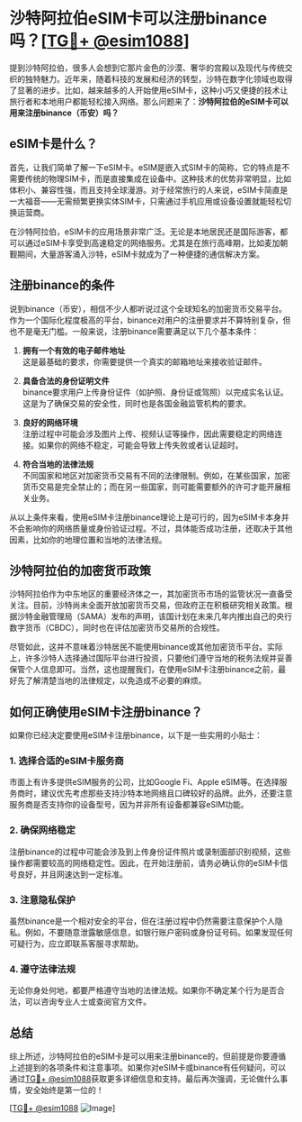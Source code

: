 # 沙特阿拉伯eSIM卡可以注册binance吗？[[TG💪+ @esim1088](https://t.me/s/esim1088)]

提到沙特阿拉伯，很多人会想到它那片金色的沙漠、奢华的宫殿以及现代与传统交织的独特魅力。近年来，随着科技的发展和经济的转型，沙特在数字化领域也取得了显著的进步。比如，越来越多的人开始使用eSIM卡，这种小巧又便捷的技术让旅行者和本地用户都能轻松接入网络。那么问题来了：**沙特阿拉伯的eSIM卡可以用来注册binance（币安）吗？**

## eSIM卡是什么？

首先，让我们简单了解一下eSIM卡。eSIM是嵌入式SIM卡的简称，它的特点是不需要传统的物理SIM卡，而是直接集成在设备中。这种技术的优势非常明显，比如体积小、兼容性强，而且支持全球漫游。对于经常旅行的人来说，eSIM卡简直是一大福音——无需频繁更换实体SIM卡，只需通过手机应用或设备设置就能轻松切换运营商。

在沙特阿拉伯，eSIM卡的应用场景非常广泛。无论是本地居民还是国际游客，都可以通过eSIM卡享受到高速稳定的网络服务。尤其是在旅行高峰期，比如麦加朝觐期间，大量游客涌入沙特，eSIM卡就成为了一种便捷的通信解决方案。

## 注册binance的条件

说到binance（币安），相信不少人都听说过这个全球知名的加密货币交易平台。作为一个国际化程度极高的平台，binance对用户的注册要求并不算特别复杂，但也不是毫无门槛。一般来说，注册binance需要满足以下几个基本条件：

1. **拥有一个有效的电子邮件地址**  
   这是最基础的要求，你需要提供一个真实的邮箱地址来接收验证邮件。

2. **具备合法的身份证明文件**  
   binance要求用户上传身份证件（如护照、身份证或驾照）以完成实名认证。这是为了确保交易的安全性，同时也是各国金融监管机构的要求。

3. **良好的网络环境**  
   注册过程中可能会涉及图片上传、视频认证等操作，因此需要稳定的网络连接。如果你的网络不稳定，可能会导致上传失败或者认证超时。

4. **符合当地的法律法规**  
   不同国家和地区对加密货币交易有不同的法律限制。例如，在某些国家，加密货币交易是完全禁止的；而在另一些国家，则可能需要额外的许可才能开展相关业务。

从以上条件来看，使用eSIM卡注册binance理论上是可行的，因为eSIM卡本身并不会影响你的网络质量或身份验证过程。不过，具体能否成功注册，还取决于其他因素，比如你的地理位置和当地的法律法规。

## 沙特阿拉伯的加密货币政策

沙特阿拉伯作为中东地区的重要经济体之一，其加密货币市场的监管状况一直备受关注。目前，沙特尚未全面开放加密货币交易，但政府正在积极研究相关政策。根据沙特金融管理局（SAMA）发布的声明，该国计划在未来几年内推出自己的央行数字货币（CBDC），同时也在评估加密货币交易所的合规性。

尽管如此，这并不意味着沙特居民不能使用binance或其他加密货币平台。实际上，许多沙特人选择通过国际平台进行投资，只要他们遵守当地的税务法规并妥善保管个人信息即可。当然，这也提醒我们，在使用eSIM卡注册binance之前，最好先了解清楚当地的法律规定，以免造成不必要的麻烦。

## 如何正确使用eSIM卡注册binance？

如果你已经决定要使用eSIM卡注册binance，以下是一些实用的小贴士：

### 1. 选择合适的eSIM卡服务商
市面上有许多提供eSIM服务的公司，比如Google Fi、Apple eSIM等。在选择服务商时，建议优先考虑那些支持沙特本地网络且口碑较好的品牌。此外，还要注意服务商是否支持你的设备型号，因为并非所有设备都兼容eSIM功能。

### 2. 确保网络稳定
注册binance的过程中可能会涉及到上传身份证件照片或录制面部识别视频，这些操作都需要较高的网络稳定性。因此，在开始注册前，请务必确认你的eSIM卡信号良好，并且网速达到一定标准。

### 3. 注意隐私保护
虽然binance是一个相对安全的平台，但在注册过程中仍然需要注意保护个人隐私。例如，不要随意泄露敏感信息，如银行账户密码或身份证号码。如果发现任何可疑行为，应立即联系客服寻求帮助。

### 4. 遵守法律法规
无论你身处何地，都要严格遵守当地的法律法规。如果你不确定某个行为是否合法，可以咨询专业人士或查阅官方文件。

## 总结

综上所述，沙特阿拉伯的eSIM卡是可以用来注册binance的，但前提是你要遵循上述提到的各项条件和注意事项。如果你对eSIM卡或binance有任何疑问，可以通过[TG💪+ @esim1088](https://t.me/s/esim1088)获取更多详细信息和支持。最后再次强调，无论做什么事情，安全始终是第一位的！

[[TG💪+ @esim1088](https://t.me/s/esim1088) ![Image](https://i.postimg.cc/4NQfJmqS/Snipaste-2025-05-13-00-14-12.png)]